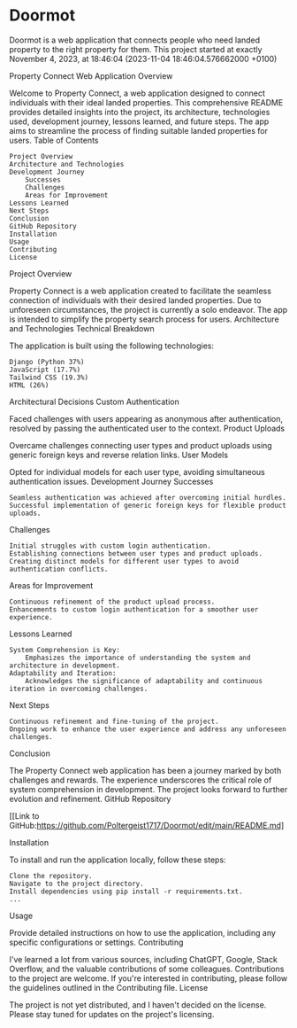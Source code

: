# Doormot
Doormot is a web application that connects people who need landed property to the right property for them.
This project started at exactly November 4, 2023, at 18:46:04 (2023-11-04 18:46:04.576662000 +0100)

Property Connect Web Application
Overview

Welcome to Property Connect, a web application designed to connect individuals with their ideal landed properties. This comprehensive README provides detailed insights into the project, its architecture, technologies used, development journey, lessons learned, and future steps. The app aims to streamline the process of finding suitable landed properties for users.
Table of Contents

    Project Overview
    Architecture and Technologies
    Development Journey
        Successes
        Challenges
        Areas for Improvement
    Lessons Learned
    Next Steps
    Conclusion
    GitHub Repository
    Installation
    Usage
    Contributing
    License

Project Overview

Property Connect is a web application created to facilitate the seamless connection of individuals with their desired landed properties. Due to unforeseen circumstances, the project is currently a solo endeavor. The app is intended to simplify the property search process for users.
Architecture and Technologies
Technical Breakdown

The application is built using the following technologies:

    Django (Python 37%)
    JavaScript (17.7%)
    Tailwind CSS (19.3%)
    HTML (26%)

Architectural Decisions
Custom Authentication

Faced challenges with users appearing as anonymous after authentication, resolved by passing the authenticated user to the context.
Product Uploads

Overcame challenges connecting user types and product uploads using generic foreign keys and reverse relation links.
User Models

Opted for individual models for each user type, avoiding simultaneous authentication issues.
Development Journey
Successes

    Seamless authentication was achieved after overcoming initial hurdles.
    Successful implementation of generic foreign keys for flexible product uploads.

Challenges

    Initial struggles with custom login authentication.
    Establishing connections between user types and product uploads.
    Creating distinct models for different user types to avoid authentication conflicts.

Areas for Improvement

    Continuous refinement of the product upload process.
    Enhancements to custom login authentication for a smoother user experience.

Lessons Learned

    System Comprehension is Key:
        Emphasizes the importance of understanding the system and architecture in development.
    Adaptability and Iteration:
        Acknowledges the significance of adaptability and continuous iteration in overcoming challenges.

Next Steps

    Continuous refinement and fine-tuning of the project.
    Ongoing work to enhance the user experience and address any unforeseen challenges.

Conclusion

The Property Connect web application has been a journey marked by both challenges and rewards. The experience underscores the critical role of system comprehension in development. The project looks forward to further evolution and refinement.
GitHub Repository

[[Link to GitHub:https://github.com/Poltergeist1717/Doormot/edit/main/README.md]


Installation

To install and run the application locally, follow these steps:

    Clone the repository.
    Navigate to the project directory.
    Install dependencies using pip install -r requirements.txt.
    ...

Usage

Provide detailed instructions on how to use the application, including any specific configurations or settings.
Contributing

I've learned a lot from various sources, including ChatGPT, Google, Stack Overflow, and the valuable contributions of some colleagues. Contributions to the project are welcome. If you're interested in contributing, please follow the guidelines outlined in the Contributing file.
License

The project is not yet distributed, and I haven't decided on the license. Please stay tuned for updates on the project's licensing.
